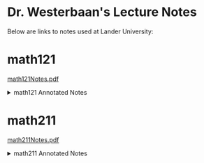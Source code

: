 <h1>Dr. Westerbaan's Lecture Notes</h1>

Below are links to notes used at Lander University:


<h1> math121 </h1>

[math121Notes.pdf](https://github.com/pwesterbaan/lander_lecture_notes/raw/main/math121Notes.pdf)
<!-- <a href=https://github.com/pwesterbaan/lander_lecture_notes/raw/main/math121Notes.pdf>math121Notes.pdf</a>-->

<details>
  <summary>math121 Annotated Notes</summary>
    
* [mathApp_harshbarger_1p1_annotated.pdf](https://github.com/pwesterbaan/lander_lecture_notes/raw/main/math121_NoteKeys/annotated_notes//mathApp_harshbarger_1p1_annotated.pdf)
    
* [mathApp_harshbarger_1p3_annotated.pdf](https://github.com/pwesterbaan/lander_lecture_notes/raw/main/math121_NoteKeys/annotated_notes//mathApp_harshbarger_1p3_annotated.pdf)
    
* [mathApp_harshbarger_1p4_annotated.pdf](https://github.com/pwesterbaan/lander_lecture_notes/raw/main/math121_NoteKeys/annotated_notes//mathApp_harshbarger_1p4_annotated.pdf)
    
* [mathApp_harshbarger_1p5_annotated.pdf](https://github.com/pwesterbaan/lander_lecture_notes/raw/main/math121_NoteKeys/annotated_notes//mathApp_harshbarger_1p5_annotated.pdf)
    
* [mathApp_harshbarger_1p6_annotated.pdf](https://github.com/pwesterbaan/lander_lecture_notes/raw/main/math121_NoteKeys/annotated_notes//mathApp_harshbarger_1p6_annotated.pdf)
    
    <!-- <ul>
    <li><a href=https://github.com/pwesterbaan/lander_lecture_notes/raw/main/math121_NoteKeys/annotated_notes/mathApp_harshbarger_1p1_annotated.pdf>mathApp_harshbarger_1p1_annotated.pdf</a></li>
    <li><a href=https://github.com/pwesterbaan/lander_lecture_notes/raw/main/math121_NoteKeys/annotated_notes/mathApp_harshbarger_1p3_annotated.pdf>mathApp_harshbarger_1p3_annotated.pdf</a></li>
    <li><a href=https://github.com/pwesterbaan/lander_lecture_notes/raw/main/math121_NoteKeys/annotated_notes/mathApp_harshbarger_1p4_annotated.pdf>mathApp_harshbarger_1p4_annotated.pdf</a></li>
    <li><a href=https://github.com/pwesterbaan/lander_lecture_notes/raw/main/math121_NoteKeys/annotated_notes/mathApp_harshbarger_1p5_annotated.pdf>mathApp_harshbarger_1p5_annotated.pdf</a></li>
    <li><a href=https://github.com/pwesterbaan/lander_lecture_notes/raw/main/math121_NoteKeys/annotated_notes/mathApp_harshbarger_1p6_annotated.pdf>mathApp_harshbarger_1p6_annotated.pdf</a></li> -->
    </ul>
</details>

<h1> math211 </h1>

[math211Notes.pdf](https://github.com/pwesterbaan/lander_lecture_notes/raw/main/math211Notes.pdf)
<!-- <a href=https://github.com/pwesterbaan/lander_lecture_notes/raw/main/math211Notes.pdf>math211Notes.pdf</a>-->

<details>
  <summary>math211 Annotated Notes</summary>
    
* [math211Notes_1p1_annotated.pdf](https://github.com/pwesterbaan/lander_lecture_notes/raw/main/math211_NoteKeys/annotated_notes//math211Notes_1p1_annotated.pdf)
    
* [math211Notes_1p2_1p4_1p5_annotated.pdf](https://github.com/pwesterbaan/lander_lecture_notes/raw/main/math211_NoteKeys/annotated_notes//math211Notes_1p2_1p4_1p5_annotated.pdf)
    
* [math211Notes_2p1_2p2_2p3_annotated.pdf](https://github.com/pwesterbaan/lander_lecture_notes/raw/main/math211_NoteKeys/annotated_notes//math211Notes_2p1_2p2_2p3_annotated.pdf)
    
* [math211Notes_2p4_2p5_annotated.pdf](https://github.com/pwesterbaan/lander_lecture_notes/raw/main/math211_NoteKeys/annotated_notes//math211Notes_2p4_2p5_annotated.pdf)
    
* [math211Notes_3p1_annotated.pdf](https://github.com/pwesterbaan/lander_lecture_notes/raw/main/math211_NoteKeys/annotated_notes//math211Notes_3p1_annotated.pdf)
    
* [math211Notes_3p2_3p3_annotated.pdf](https://github.com/pwesterbaan/lander_lecture_notes/raw/main/math211_NoteKeys/annotated_notes//math211Notes_3p2_3p3_annotated.pdf)
    
* [math211Notes_3p4_3p5_annotated.pdf](https://github.com/pwesterbaan/lander_lecture_notes/raw/main/math211_NoteKeys/annotated_notes//math211Notes_3p4_3p5_annotated.pdf)
    
    <!-- <ul>
    <li><a href=https://github.com/pwesterbaan/lander_lecture_notes/raw/main/math211_NoteKeys/annotated_notes/math211Notes_1p1_annotated.pdf>math211Notes_1p1_annotated.pdf</a></li>
    <li><a href=https://github.com/pwesterbaan/lander_lecture_notes/raw/main/math211_NoteKeys/annotated_notes/math211Notes_1p2_1p4_1p5_annotated.pdf>math211Notes_1p2_1p4_1p5_annotated.pdf</a></li>
    <li><a href=https://github.com/pwesterbaan/lander_lecture_notes/raw/main/math211_NoteKeys/annotated_notes/math211Notes_2p1_2p2_2p3_annotated.pdf>math211Notes_2p1_2p2_2p3_annotated.pdf</a></li>
    <li><a href=https://github.com/pwesterbaan/lander_lecture_notes/raw/main/math211_NoteKeys/annotated_notes/math211Notes_2p4_2p5_annotated.pdf>math211Notes_2p4_2p5_annotated.pdf</a></li>
    <li><a href=https://github.com/pwesterbaan/lander_lecture_notes/raw/main/math211_NoteKeys/annotated_notes/math211Notes_3p1_annotated.pdf>math211Notes_3p1_annotated.pdf</a></li>
    <li><a href=https://github.com/pwesterbaan/lander_lecture_notes/raw/main/math211_NoteKeys/annotated_notes/math211Notes_3p2_3p3_annotated.pdf>math211Notes_3p2_3p3_annotated.pdf</a></li>
    <li><a href=https://github.com/pwesterbaan/lander_lecture_notes/raw/main/math211_NoteKeys/annotated_notes/math211Notes_3p4_3p5_annotated.pdf>math211Notes_3p4_3p5_annotated.pdf</a></li> -->
    </ul>
</details>
